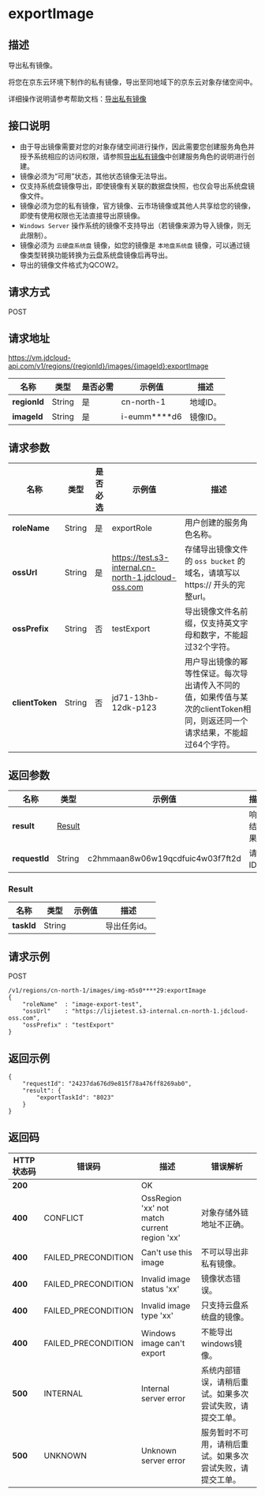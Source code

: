 # exportImage


## 描述

导出私有镜像。

将您在京东云环境下制作的私有镜像，导出至同地域下的京东云对象存储空间中。

详细操作说明请参考帮助文档：[导出私有镜像](https://docs.jdcloud.com/cn/virtual-machines/export-private-image)

## 接口说明
- 由于导出镜像需要对您的对象存储空间进行操作，因此需要您创建服务角色并授予系统相应的访问权限，请参照[导出私有镜像](https://docs.jdcloud.com/cn/virtual-machines/export-private-image)中创建服务角色的说明进行创建。
- 镜像必须为“可用”状态，其他状态镜像无法导出。
- 仅支持系统盘镜像导出，即使镜像有关联的数据盘快照，也仅会导出系统盘镜像文件。
- 镜像必须为您的私有镜像，官方镜像、云市场镜像或其他人共享给您的镜像，即使有使用权限也无法直接导出原镜像。
- `Windows Server` 操作系统的镜像不支持导出（若镜像来源为导入镜像，则无此限制）。
- 镜像必须为 `云硬盘系统盘` 镜像，如您的镜像是 `本地盘系统盘` 镜像，可以通过镜像类型转换功能转换为云盘系统盘镜像后再导出。
- 导出的镜像文件格式为QCOW2。


## 请求方式
POST

## 请求地址
https://vm.jdcloud-api.com/v1/regions/{regionId}/images/{imageId}:exportImage

|名称|类型|是否必需|示例值|描述|
|---|---|---|---|---|
|**regionId**|String|是|cn-north-1|地域ID。|
|**imageId**|String|是|i-eumm****d6|镜像ID。|

## 请求参数
|名称|类型|是否必选|示例值|描述|
|---|---|---|---|---|
|**roleName**|String|是|exportRole |用户创建的服务角色名称。|
|**ossUrl**|String|是|https://test.s3-internal.cn-north-1.jdcloud-oss.com|存储导出镜像文件的 `oss bucket` 的域名，请填写以 https:// 开头的完整url。|
|**ossPrefix**|String|否|testExport|导出镜像文件名前缀，仅支持英文字母和数字，不能超过32个字符。|
|**clientToken**|String|否|jd71-13hb-12dk-p123|用户导出镜像的幂等性保证。每次导出请传入不同的值，如果传值与某次的clientToken相同，则返还同一个请求结果，不能超过64个字符。|


## 返回参数
|名称|类型|示例值|描述|
|---|---|---|---|
|**result**|[Result](exportImage#result)| |响应结果。|
|**requestId**|String|c2hmmaan8w06w19qcdfuic4w03f7ft2d|请求ID。|

### <div id="Result">Result</div>
|名称|类型|示例值|描述|
|---|---|---|---|
|**taskId**|String| |导出任务id。|


## 请求示例
POST

```
/v1/regions/cn-north-1/images/img-m5s0****29:exportImage
{
    "roleName"  : "image-export-test",
    "ossUrl"    : "https://lijietest.s3-internal.cn-north-1.jdcloud-oss.com",
    "ossPrefix" : "testExport"
}
```



## 返回示例
```
{
    "requestId": "24237da676d9e815f78a476ff8269ab0", 
    "result": {
        "exportTaskId": "8023"
    }
}
```

## 返回码
|HTTP状态码|错误码|描述|错误解析|
|---|---|---|---|
|**200**||OK||
|**400**|CONFLICT|OssRegion 'xx' not match current region 'xx'|对象存储外链地址不正确。|
|**400**|FAILED_PRECONDITION|Can't use this image|不可以导出非私有镜像。|
|**400**|FAILED_PRECONDITION|Invalid image status 'xx'|镜像状态错误。|
|**400**|FAILED_PRECONDITION|Invalid image type 'xx'|只支持云盘系统盘的镜像。|
|**400**|FAILED_PRECONDITION|Windows image can't export|不能导出windows镜像。|
|**500**|INTERNAL|Internal server error|系统内部错误，请稍后重试。如果多次尝试失败，请提交工单。|
|**500**|UNKNOWN|Unknown server error|服务暂时不可用，请稍后重试。如果多次尝试失败，请提交工单。|

